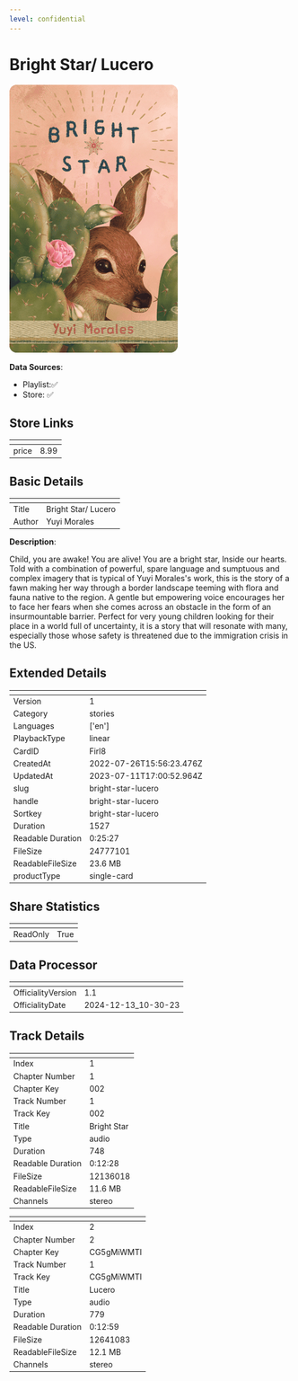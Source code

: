 ```yaml
---
level: confidential
---
```

# Bright Star/ Lucero

![card_[Firl8].png](../../img/cards/card_[Firl8].png)

**Data Sources**: 

- Playlist:✅
- Store: ✅


## Store Links

| <!-- --> | <!-- --> |
| - | - |
| price | 8.99 |


## Basic Details

| <!-- --> | <!-- --> |
| - | - |
| Title | Bright Star/ Lucero |
| Author | Yuyi Morales |

**Description**:

Child, you are awake! You are alive! You are a bright star, Inside our hearts. Told with a combination of powerful, spare language and sumptuous and complex imagery that is typical of Yuyi Morales's work, this is the story of a fawn making her way through a border landscape teeming with flora and fauna native to the region. A gentle but empowering voice encourages her to face her fears when she comes across an obstacle in the form of an insurmountable barrier. Perfect for very young children looking for their place in a world full of uncertainty, it is a story that will resonate with many, especially those whose safety is threatened due to the immigration crisis in the US.


## Extended Details

| <!-- --> | <!-- --> |
| - | - |
| Version | 1 |
| Category | stories |
| Languages | ['en'] |
| PlaybackType | linear |
| CardID | Firl8 |
| CreatedAt | 2022-07-26T15:56:23.476Z |
| UpdatedAt | 2023-07-11T17:00:52.964Z |
| slug | bright-star-lucero |
| handle | bright-star-lucero |
| Sortkey | bright-star-lucero |
| Duration | 1527 |
| Readable Duration | 0:25:27 |
| FileSize | 24777101 |
| ReadableFileSize | 23.6 MB |
| productType | single-card |


## Share Statistics

| <!-- --> | <!-- --> |
| - | - |
| ReadOnly | True |


## Data Processor

| <!-- --> | <!-- --> |
| - | - |
| OfficialityVersion | 1.1
| OfficialityDate | 2024-12-13_10-30-23


## Track Details

| <!-- --> | <!-- --> |
| - | - |
| Index | 1 |
| Chapter Number | 1 |
| Chapter Key | 002 |
| Track Number | 1 |
| Track Key | 002 |
| Title | Bright Star |
| Type | audio |
| Duration | 748 |
| Readable Duration | 0:12:28 |
| FileSize | 12136018 |
| ReadableFileSize | 11.6 MB |
| Channels | stereo |

| <!-- --> | <!-- --> |
| - | - |
| Index | 2 |
| Chapter Number | 2 |
| Chapter Key | CG5gMiWMTI |
| Track Number | 1 |
| Track Key | CG5gMiWMTI |
| Title | Lucero |
| Type | audio |
| Duration | 779 |
| Readable Duration | 0:12:59 |
| FileSize | 12641083 |
| ReadableFileSize | 12.1 MB |
| Channels | stereo |

